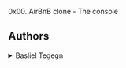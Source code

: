 0x00. AirBnB clone - The console 

## Authors
<details>
    <summary>Basliel Tegegn</summary>
    <summary>Firaol Ketema</summary>
    <ul>
    <li><b><a href="https://www.github.com/basgotech">Github</a></b></li>
    <li><b><a href="mailto:basgolilo5@gmail.com">e-mail Address</a></b></li>
    <li><b><a href="https://www.github.com/firaolketema">Github</a></b></li>
    <li><b><a href="mailto:firaolketema@gmail.com">e-mail Address</a></b></li>
    </ul>
</details>
